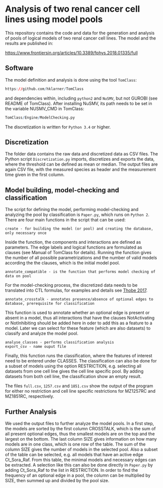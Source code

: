 # Analysis of two renal cancer cell lines using model pools
This repository contains the code and data for the generation and analysis of pools of logical models of two renal cancer cell lines.
The model and the results are published in: 

https://www.frontiersin.org/articles/10.3389/fphys.2018.01335/full

## Software
The model definition and analysis is done using the tool `TomClass`:

```R
https://github.com/hklarner/TomClass
```

and dependencies within, including `python2` and `NuSMV`, but not GUROBI (see README of TomClass).
After installing NuSMV, its path needs to be set in the variable NUSMV_CMD in TomClass:

```R
TomClass/Engine/ModelChecking.py
```

The discretization is written for `Python 3.4` or higher.

## Discretization

The folder data contains the raw data and discretized data as CSV files.
The Python script `Discretization.py` imports, discretizes and exports the data, where the threshold can be defined as mean or median.
The output files are again CSV file, with the measured species as header and the measurement time given in the first column.

## Model building, model-checking and classification

The script for defining the model, performing model-checking and analyzing the pool by classification is `Paper.py`, which runs on
`Python 2`. There are four main functions in the script that can be used:
```
create - for building the model (or pool) and creating the database, only necessary once
```
Inside the function, the components and interactions are defined as parameters. The edge labels and logical functions are formulated as clauses (see Manual of TomClass for details).
Running the function gives the number of all possible parametrizations and the number of valid models according the the clauses, which is the initial model pool.
```
annotate_compatible - is the function that performs model checking of data on pool
```
For the model-checking process, the discretized data needs to be translated into CTL formulas, for examples and details see [Thobe 2017](https://d-nb.info/1136608877/34).
```
annotate_crosstalk - annotates presence/absence of optional edges to database, prerequisite for classification
```
This function is used to annotate whether an optional edge is present or absent in a model, thus all interactions that have the clauses NotActivating or NotInhibiting should be added here in oder to add this as a feature to a model. Later we can select for these feature (which are also datasets) to classify and analyze the model pool.
```
analyse_classes - performs classification analysis
export_csv - name ouput file
```
Finally, this function runs the classification, where the features of interest need to be entered under CLASSES. The classification can also be done for a subset of models using the option RESTRICTION, e.g. selecting all datasets from one cell line gives the cell line specific pool. By adding datasets from both cell line, the classification show an empty result.

The files `full.csv`, `1257.csv` and `1851.csv` show the output of the program for either no restriction and cell line specific restrictions for MZ1257RC and MZ1851RC, respectively.

## Further Analysis

We used the output files to further analyze the model pools. In a first step, the models are sorted by the first column CROSSTALK, which is the sum of all present optional edges, thus the smallest models are on the top and the largest on the bottom. The last column SIZE gives information on how many models are in one class, which is one row of the table. The sum of the column SIZE gives the number of models in the selected pool.
Also a subset of the table can be selected, e.g. all models that have an active edge Ct_Sora_Raf. From this table, the minimal models and necessary edges can be extracted. A selection like this can also be done directly in `Paper.py` by adding Ct_Sora_Raf to the list in RESTRICTION.
In order to find the frequency of an optional edge in a pool, the column can be multiplied by SIZE, then summed up and divided by the pool size.  
